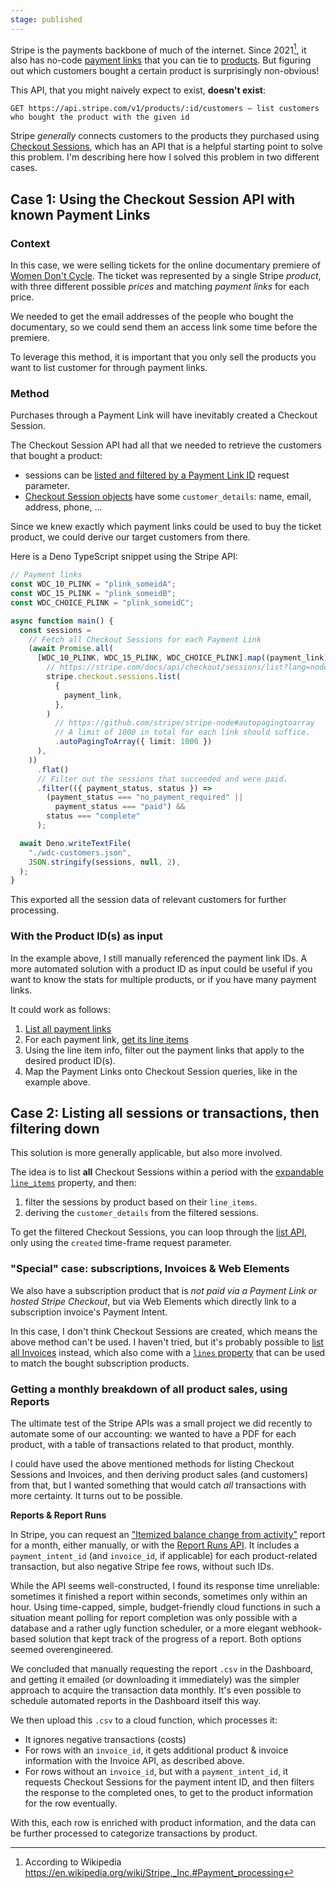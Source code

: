 ```yaml
---
stage: published
---
```

Stripe is the payments backbone of much of the internet. Since 2021[^1], it also has no-code [payment links](https://stripe.com/docs/api/payment_links/payment_links?lang=node) that you can tie to [products](https://stripe.com/docs/api/products?lang=node). But figuring out which customers bought a certain product is surprisingly non-obvious!

This API, that you might naively expect to exist, **doesn't exist**:
```
GET https://api.stripe.com/v1/products/:id/customers — list customers who bought the product with the given id
```

Stripe *generally* connects customers to the products they purchased using [Checkout Sessions](https://docs.stripe.com/api/checkout/sessions/object), which has an API that is a helpful starting point to solve this problem. I'm describing here how I solved this problem in two different cases.

## Case 1: Using the Checkout Session API with known Payment Links

### Context
In this case, we were selling tickets for the online documentary premiere of [Women Don't Cycle](https://womendontcycle.com). The ticket was represented by a single Stripe *product*, with three different possible *prices* and matching *payment links* for each price.

We needed to get the email addresses of the people who bought the documentary, so we could send them an access link some time before the premiere.

To leverage this method, it is important that you only sell the products you want to list customer for through payment links.
### Method

Purchases through a Payment Link will have inevitably created a Checkout Session.

The Checkout Session API had all that we needed to retrieve the customers that bought a product:
- sessions can be [listed and filtered by a Payment Link ID](https://stripe.com/docs/api/checkout/sessions/list?lang=node) request parameter.
- [Checkout Session objects](https://stripe.com/docs/api/checkout/sessions/object?lang=node) have some `customer_details`: name, email, address, phone, ...


Since we knew exactly which payment links could be used to buy the ticket product, we could derive our target customers from there.

Here is a Deno TypeScript snippet using the Stripe API:

```ts
// Payment links
const WDC_10_PLINK = "plink_someidA";
const WDC_15_PLINK = "plink_someidB";
const WDC_CHOICE_PLINK = "plink_someidC";

async function main() {
  const sessions =
    // Fetch all Checkout Sessions for each Payment Link
    (await Promise.all(
      [WDC_10_PLINK, WDC_15_PLINK, WDC_CHOICE_PLINK].map((payment_link) =>
        // https://stripe.com/docs/api/checkout/sessions/list?lang=node
        stripe.checkout.sessions.list(
          {
            payment_link,
          },
        )
          // https://github.com/stripe/stripe-node#autopagingtoarray
          // A limit of 1000 in total for each link should suffice.
          .autoPagingToArray({ limit: 1000 })
      ),
    ))
      .flat()
      // Filter out the sessions that succeeded and were paid.
      .filter(({ payment_status, status }) =>
        (payment_status === "no_payment_required" ||
          payment_status === "paid") &&
        status === "complete"
      );

  await Deno.writeTextFile(
    "./wdc-customers.json",
    JSON.stringify(sessions, null, 2),
  );
}
```

This exported all the session data of relevant customers for further processing.

### With the Product ID(s) as input
In the example above, I still manually referenced the payment link IDs. A more automated solution with a product ID as input could be useful if you want to know the stats for multiple products, or if you have many payment links. 

It could work as follows:
1. [List all payment links](https://stripe.com/docs/api/payment_links/payment_links/list?lang=node)
2. For each payment link, [get its line items](https://stripe.com/docs/api/payment_links/line_items?lang=node)
3. Using the line item info, filter out the payment links that apply to the desired product ID(s).
4. Map the Payment Links onto Checkout Session queries, like in the example above.
## Case 2: Listing all sessions or transactions, then filtering down

This solution is more generally applicable, but also more involved.

The idea is to list **all** Checkout Sessions within a period with the [expandable `line_items`](https://docs.stripe.com/api/checkout/sessions/object#checkout_session_object-line_items) property, and then: 
1. filter the sessions by product based on their `line_items`.
2. deriving the `customer_details` from the filtered sessions.

To get the filtered Checkout Sessions, you can loop through the [list API](https://docs.stripe.com/api/checkout/sessions/list), only using the `created` time-frame request parameter.
### "Special" case: subscriptions, Invoices & Web Elements

We also have a subscription product that is *not paid via a Payment Link or hosted Stripe Checkout*, but via Web Elements which directly link to a subscription invoice's Payment Intent.

In this case, I don't think Checkout Sessions are created, which means the above method can't be used. I haven't tried, but it's probably possible to [list all Invoices](https://docs.stripe.com/api/invoices/list) instead, which also come with a [`lines` property](https://docs.stripe.com/api/invoices/object#invoice_object-lines) that can be used to match the bought subscription products. 

### Getting a monthly breakdown of all product sales, using Reports

The ultimate test of the Stripe APIs was a small project we did recently to automate some of our accounting: we wanted to have a PDF for each product, with a table of transactions related to that product, monthly.

I could have used the above mentioned methods for listing Checkout Sessions and Invoices, and then deriving product sales (and customers) from that, but I wanted something that would catch *all* transactions with more certainty. It turns out to be possible.

**Reports & Report Runs**

In Stripe, you can request an ["Itemized balance change from activity"](https://stripe.com/docs/reports/report-types/balance#schema-balance-change-from-activity-itemized-3) report for a month, either manually, or with the [Report Runs API](https://docs.stripe.com/api/reporting/report_run). It includes a `payment_intent_id` (and `invoice_id`, if applicable) for each product-related transaction, but also negative Stripe fee rows, without such IDs.

While the API seems well-constructed, I found its response time unreliable: sometimes it finished a report within seconds, sometimes only within an hour. Using time-capped, simple, budget-friendly cloud functions in such a situation meant polling for report completion was only possible with a database and a rather ugly function scheduler, or a more elegant webhook-based solution that kept track of the progress of a report. Both options seemed overengineered.

We concluded that manually requesting the report `.csv` in the Dashboard, and getting it emailed (or downloading it immediately) was the simpler approach to acquire the transaction data monthly. It's even possible to schedule automated reports in the Dashboard itself this way.

We then upload this `.csv` to a cloud function, which processes it:
- It ignores negative transactions (costs)
- For rows with an `invoice_id`, it gets additional product & invoice information with the Invoice API, as described above.
- For rows without an `invoice_id`, but with a `payment_intent_id`, it requests Checkout Sessions for the payment intent ID, and then filters the response to the completed ones, to get to the product information for the row eventually.

With this, each row is enriched with product information, and the data can be further processed to categorize transactions by product.


[^1]: According to Wikipedia https://en.wikipedia.org/wiki/Stripe,_Inc.#Payment_processing